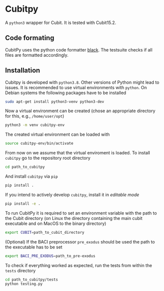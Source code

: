 

# Cubitpy

A `python3` wrapper for Cubit. It is tested with Cubit15.2.

## Code formating

CubitPy uses the python code formatter [black](https://github.com/psf/black).
The testsuite checks if all files are formatted accordingly.

## Installation

Cubitpy is developed with `python3.8`.
Other versions of Python might lead to issues.
It is recommended to use virtual environments with `python`.
On Debian systems the following packages have to be installed
```bash
sudo apt-get install python3-venv python3-dev
```

Now a virtual environment can be created (chose an appropriate directory for this, e.g., `/home/user/opt`)
```bash
python3 -m venv cubitpy-env
```

The created virtual environment can be loaded with
```bash
source cubitpy-env/bin/activate
```

From now on we assume that the virtual enviroment is loaded.
To install `cubitpy` go to the repository root directory
```bash
cd path_to_cubitpy
```

And install `cubitpy` via `pip`
```bash
pip install .
```

If you intend to actively develop `cubitpy`, install it in *editable mode*
```bash
pip install -e .
```

To run CubitPy it is required to set an environment variable with the path to the Cubit directory (on Linux the directory containing the main cubit executable and on MacOS to the binary directory)
```bash
export CUBIT=path_to_cubit_directory
```

(Optional) If the BACI preprocessor `pre_exodus` should be used the path to the executable has to be set
```bash
export BACI_PRE_EXODUS=path_to_pre-exodus
```

To check if everything worked as expected, run the tests from within the `tests` directory
```bash
cd path_to_cubitpy/tests
python testing.py
```
